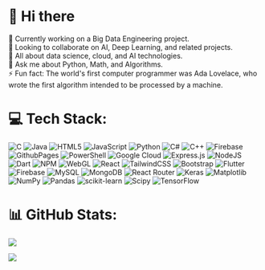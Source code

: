 <!--
**alligator11/alligator11** is a ✨ _special_ ✨ repository because its `README.md` (this file) appears on your GitHub profile.
Here are some ideas to get you started:

- 🔭 I’m currently working on ...
- 🌱 I’m currently learning ...
- 👯 I’m looking to collaborate on ...
- 🤔 I’m looking for help with ...
- 💬 Ask me about ...
- 📫 How to reach me: ...
- 😄 Pronouns: ...
- ⚡ Fun fact: ...
-->
# 👋 Hi there 
🔭 Currently working on a Big Data Engineering project.<br>
👯 Looking to collaborate on AI, Deep Learning, and related projects.<br>
🌱 All about data science, cloud, and AI technologies.<br>
💬 Ask me about Python, Math, and Algorithms.<br>
⚡ Fun fact: The world's first computer programmer was Ada Lovelace, who wrote the first algorithm intended to be processed by a machine.

# 💻 Tech Stack:
![C](https://img.shields.io/badge/c-%2300599C.svg?style=flat-square&logo=c&logoColor=white) ![Java](https://img.shields.io/badge/java-%23ED8B00.svg?style=flat-square&logo=openjdk&logoColor=white) ![HTML5](https://img.shields.io/badge/html5-%23E34F26.svg?style=flat-square&logo=html5&logoColor=white) ![JavaScript](https://img.shields.io/badge/javascript-%23323330.svg?style=flat-square&logo=javascript&logoColor=%23F7DF1E) ![Python](https://img.shields.io/badge/python-3670A0?style=flat-square&logo=python&logoColor=ffdd54) ![C#](https://img.shields.io/badge/c%23-%23239120.svg?style=flat-square&logo=c-sharp&logoColor=white) ![C++](https://img.shields.io/badge/c++-%2300599C.svg?style=flat-square&logo=c%2B%2B&logoColor=white) ![Firebase](https://img.shields.io/badge/firebase-%23039BE5.svg?style=flat-square&logo=firebase) ![GithubPages](https://img.shields.io/badge/github%20pages-121013?style=flat-square&logo=github&logoColor=white) ![PowerShell](https://img.shields.io/badge/PowerShell-%235391FE.svg?style=flat-square&logo=powershell&logoColor=white) ![Google Cloud](https://img.shields.io/badge/GoogleCloud-%234285F4.svg?style=flat-square&logo=google-cloud&logoColor=white) ![Express.js](https://img.shields.io/badge/express.js-%23404d59.svg?style=flat-square&logo=express&logoColor=%2361DAFB) ![NodeJS](https://img.shields.io/badge/node.js-6DA55F?style=flat-square&logo=node.js&logoColor=white) ![Dart](https://img.shields.io/badge/dart-%230175C2.svg?style=flat-square&logo=dart&logoColor=white) ![NPM](https://img.shields.io/badge/NPM-%23CB3837.svg?style=flat-square&logo=npm&logoColor=white) ![WebGL](https://img.shields.io/badge/WebGL-990000?logo=webgl&logoColor=white&style=flat-square) ![React](https://img.shields.io/badge/react-%2320232a.svg?style=flat-square&logo=react&logoColor=%2361DAFB) ![TailwindCSS](https://img.shields.io/badge/tailwindcss-%2338B2AC.svg?style=flat-square&logo=tailwind-css&logoColor=white) ![Bootstrap](https://img.shields.io/badge/bootstrap-%238511FA.svg?style=flat-square&logo=bootstrap&logoColor=white) ![Flutter](https://img.shields.io/badge/Flutter-%2302569B.svg?style=flat-square&logo=Flutter&logoColor=white) ![Firebase](https://img.shields.io/badge/Firebase-039BE5?style=flat-square&logo=Firebase&logoColor=white) ![MySQL](https://img.shields.io/badge/mysql-%2300000f.svg?style=flat-square&logo=mysql&logoColor=white) ![MongoDB](https://img.shields.io/badge/MongoDB-%234ea94b.svg?style=flat-square&logo=mongodb&logoColor=white) ![React Router](https://img.shields.io/badge/React_Router-CA4245?style=flat-square&logo=react-router&logoColor=white) ![Keras](https://img.shields.io/badge/Keras-%23D00000.svg?style=flat-square&logo=Keras&logoColor=white) ![Matplotlib](https://img.shields.io/badge/Matplotlib-%23ffffff.svg?style=flat-square&logo=Matplotlib&logoColor=black) ![NumPy](https://img.shields.io/badge/numpy-%23013243.svg?style=flat-square&logo=numpy&logoColor=white) ![Pandas](https://img.shields.io/badge/pandas-%23150458.svg?style=flat-square&logo=pandas&logoColor=white) ![scikit-learn](https://img.shields.io/badge/scikit--learn-%23F7931E.svg?style=flat-square&logo=scikit-learn&logoColor=white) ![Scipy](https://img.shields.io/badge/SciPy-%230C55A5.svg?style=flat-square&logo=scipy&logoColor=%white) ![TensorFlow](https://img.shields.io/badge/TensorFlow-%23FF6F00.svg?style=flat-square&logo=TensorFlow&logoColor=white)
# 📊 GitHub Stats:
<!--![](https://github-readme-stats.vercel.app/api?username=alligator11&theme=merko&hide_border=true&include_all_commits=false&count_private=false)<br/>
![](https://github-readme-streak-stats.herokuapp.com/?user=alligator11&theme=merko&hide_border=true)<br/> -->
![](https://github-readme-stats.vercel.app/api/top-langs/?username=alligator11&theme=merko&hide_border=true&include_all_commits=false&count_private=false&layout=compact)

<!--
### ✍️ Random Dev Quote
![](https://quotes-github-readme.vercel.app/api?type=horizontal&theme=merko)

## 😂 Random Dev Meme
<img src='https://randommeme-five.vercel.app/' style="height: 400px;"/>

-->
[![](https://visitcount.itsvg.in/api?id=alligator11&icon=0&color=3)](https://visitcount.itsvg.in)

<!-- Proudly created with GPRM ( https://gprm.itsvg.in ) -->

